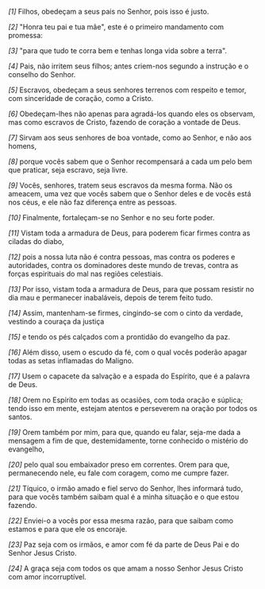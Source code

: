 *[1]* Filhos, obedeçam a seus pais no Senhor, pois isso é justo.

*[2]* "Honra teu pai e tua mãe", este é o primeiro mandamento com promessa:

*[3]* "para que tudo te corra bem e tenhas longa vida sobre a terra".

*[4]* Pais, não irritem seus filhos; antes criem-nos segundo a instrução e o conselho do Senhor.

*[5]* Escravos, obedeçam a seus senhores terrenos com respeito e temor, com sinceridade de coração, como a Cristo.

*[6]* Obedeçam-lhes não apenas para agradá-los quando eles os observam, mas como escravos de Cristo, fazendo de coração a vontade de Deus.

*[7]* Sirvam aos seus senhores de boa vontade, como ao Senhor, e não aos homens,

*[8]* porque vocês sabem que o Senhor recompensará a cada um pelo bem que praticar, seja escravo, seja livre.

*[9]* Vocês, senhores, tratem seus escravos da mesma forma. Não os ameacem, uma vez que vocês sabem que o Senhor deles e de vocês está nos céus, e ele não faz diferença entre as pessoas.

*[10]* Finalmente, fortaleçam-se no Senhor e no seu forte poder.

*[11]* Vistam toda a armadura de Deus, para poderem ficar firmes contra as ciladas do diabo,

*[12]* pois a nossa luta não é contra pessoas, mas contra os poderes e autoridades, contra os dominadores deste mundo de trevas, contra as forças espirituais do mal nas regiões celestiais.

*[13]* Por isso, vistam toda a armadura de Deus, para que possam resistir no dia mau e permanecer inabaláveis, depois de terem feito tudo.

*[14]* Assim, mantenham-se firmes, cingindo-se com o cinto da verdade, vestindo a couraça da justiça

*[15]* e tendo os pés calçados com a prontidão do evangelho da paz.

*[16]* Além disso, usem o escudo da fé, com o qual vocês poderão apagar todas as setas inflamadas do Maligno.

*[17]* Usem o capacete da salvação e a espada do Espírito, que é a palavra de Deus.

*[18]* Orem no Espírito em todas as ocasiões, com toda oração e súplica; tendo isso em mente, estejam atentos e perseverem na oração por todos os santos.

*[19]* Orem também por mim, para que, quando eu falar, seja-me dada a mensagem a fim de que, destemidamente, torne conhecido o mistério do evangelho,

*[20]* pelo qual sou embaixador preso em correntes. Orem para que, permanecendo nele, eu fale com coragem, como me cumpre fazer.

*[21]* Tíquico, o irmão amado e fiel servo do Senhor, lhes informará tudo, para que vocês também saibam qual é a minha situação e o que estou fazendo.

*[22]* Enviei-o a vocês por essa mesma razão, para que saibam como estamos e para que ele os encoraje.

*[23]* Paz seja com os irmãos, e amor com fé da parte de Deus Pai e do Senhor Jesus Cristo.

*[24]* A graça seja com todos os que amam a nosso Senhor Jesus Cristo com amor incorruptível.

